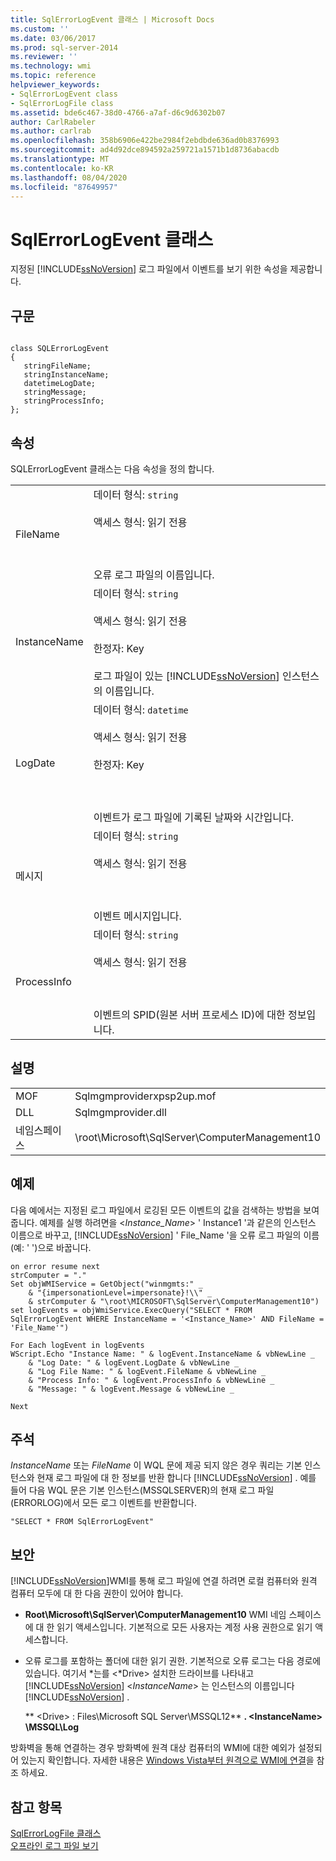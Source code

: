 ```yaml
---
title: SqlErrorLogEvent 클래스 | Microsoft Docs
ms.custom: ''
ms.date: 03/06/2017
ms.prod: sql-server-2014
ms.reviewer: ''
ms.technology: wmi
ms.topic: reference
helpviewer_keywords:
- SqlErrorLogEvent class
- SqlErrorLogFile class
ms.assetid: bde6c467-38d0-4766-a7af-d6c9d6302b07
author: CarlRabeler
ms.author: carlrab
ms.openlocfilehash: 358b6906e422be2984f2ebdbde636ad0b8376993
ms.sourcegitcommit: ad4d92dce894592a259721a1571b1d8736abacdb
ms.translationtype: MT
ms.contentlocale: ko-KR
ms.lasthandoff: 08/04/2020
ms.locfileid: "87649957"
---
```

# <a name="sqlerrorlogevent-class"></a>SqlErrorLogEvent 클래스
  지정된 [!INCLUDE[ssNoVersion](../../includes/ssnoversion-md.md)] 로그 파일에서 이벤트를 보기 위한 속성을 제공합니다.  
  
## <a name="syntax"></a>구문  
  
```  
  
class SQLErrorLogEvent   
{  
   stringFileName;  
   stringInstanceName;  
   datetimeLogDate;  
   stringMessage;  
   stringProcessInfo;  
};  
```  
  
## <a name="properties"></a>속성  
 SQLErrorLogEvent 클래스는 다음 속성을 정의 합니다.  
  
|||  
|-|-|  
|FileName|데이터 형식: `string`<br /><br /> 액세스 형식: 읽기 전용<br /><br /> <br /><br /> 오류 로그 파일의 이름입니다.|  
|InstanceName|데이터 형식: `string`<br /><br /> 액세스 형식: 읽기 전용<br /><br /> 한정자: Key<br /><br /> 로그 파일이 있는 [!INCLUDE[ssNoVersion](../../includes/ssnoversion-md.md)] 인스턴스의 이름입니다.|  
|LogDate|데이터 형식: `datetime`<br /><br /> 액세스 형식: 읽기 전용<br /><br /> 한정자: Key<br /><br /> <br /><br /> 이벤트가 로그 파일에 기록된 날짜와 시간입니다.|  
|메시지|데이터 형식: `string`<br /><br /> 액세스 형식: 읽기 전용<br /><br /> <br /><br /> 이벤트 메시지입니다.|  
|ProcessInfo|데이터 형식: `string`<br /><br /> 액세스 형식: 읽기 전용<br /><br /> <br /><br /> 이벤트의 SPID(원본 서버 프로세스 ID)에 대한 정보입니다.|  
  
## <a name="remarks"></a>설명  
  
|||  
|-|-|  
|MOF|Sqlmgmproviderxpsp2up.mof|  
|DLL|Sqlmgmprovider.dll|  
|네임스페이스|\root\Microsoft\SqlServer\ComputerManagement10|  
  
## <a name="example"></a>예제  
 다음 예에서는 지정된 로그 파일에서 로깅된 모든 이벤트의 값을 검색하는 방법을 보여 줍니다. 예제를 실행 하려면을 \<*Instance_Name*> ' Instance1 '과 같은의 인스턴스 이름으로 바꾸고, [!INCLUDE[ssNoVersion](../../includes/ssnoversion-md.md)] ' File_Name '을 오류 로그 파일의 이름 (예: ' ')으로 바꿉니다.  
  
```  
on error resume next  
strComputer = "."  
Set objWMIService = GetObject("winmgmts:" _  
    & "{impersonationLevel=impersonate}!\\" _  
    & strComputer & "\root\MICROSOFT\SqlServer\ComputerManagement10")  
set logEvents = objWmiService.ExecQuery("SELECT * FROM SqlErrorLogEvent WHERE InstanceName = '<Instance_Name>' AND FileName = 'File_Name'")  
  
For Each logEvent in logEvents  
WScript.Echo "Instance Name: " & logEvent.InstanceName & vbNewLine _  
    & "Log Date: " & logEvent.LogDate & vbNewLine _  
    & "Log File Name: " & logEvent.FileName & vbNewLine _  
    & "Process Info: " & logEvent.ProcessInfo & vbNewLine _  
    & "Message: " & logEvent.Message & vbNewLine _  
  
Next  
```  
  
## <a name="comments"></a>주석  
 *InstanceName* 또는 *FileName* 이 WQL 문에 제공 되지 않은 경우 쿼리는 기본 인스턴스와 현재 로그 파일에 대 한 정보를 반환 합니다 [!INCLUDE[ssNoVersion](../../includes/ssnoversion-md.md)] . 예를 들어 다음 WQL 문은 기본 인스턴스(MSSQLSERVER)의 현재 로그 파일(ERRORLOG)에서 모든 로그 이벤트를 반환합니다.  
  
```  
"SELECT * FROM SqlErrorLogEvent"  
```  
  
## <a name="security"></a>보안  
 [!INCLUDE[ssNoVersion](../../includes/ssnoversion-md.md)]WMI를 통해 로그 파일에 연결 하려면 로컬 컴퓨터와 원격 컴퓨터 모두에 대 한 다음 권한이 있어야 합니다.  
  
-   **Root\Microsoft\SqlServer\ComputerManagement10** WMI 네임 스페이스에 대 한 읽기 액세스입니다. 기본적으로 모든 사용자는 계정 사용 권한으로 읽기 액세스합니다.  
  
-   오류 로그를 포함하는 폴더에 대한 읽기 권한. 기본적으로 오류 로그는 다음 경로에 있습니다. 여기서 *는를 \<*Drive> 설치한 드라이브를 나타내고 [!INCLUDE[ssNoVersion](../../includes/ssnoversion-md.md)] \<*InstanceName*> 는 인스턴스의 이름입니다 [!INCLUDE[ssNoVersion](../../includes/ssnoversion-md.md)] .  
  
     ** \<Drive> : Files\Microsoft SQL Server\MSSQL12** **. \<InstanceName> \MSSQL\Log**  
  
 방화벽을 통해 연결하는 경우 방화벽에 원격 대상 컴퓨터의 WMI에 대한 예외가 설정되어 있는지 확인합니다. 자세한 내용은 [Windows Vista부터 원격으로 WMI에 연결](https://go.microsoft.com/fwlink/?LinkId=178848)을 참조 하세요.  
  
## <a name="see-also"></a>참고 항목  
 [SqlErrorLogFile 클래스](sqlerrorlogfile-class.md)   
 [오프라인 로그 파일 보기](../logs/view-offline-log-files.md)  
  
  

